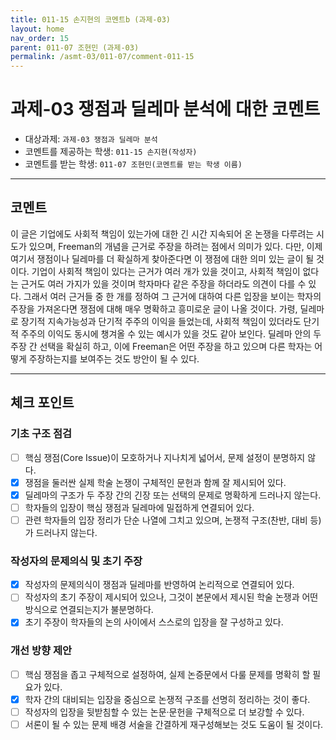 ```yaml
---
title: 011-15 손지현의 코멘트b (과제-03) 
layout: home
nav_order: 15
parent: 011-07 조현민 (과제-03)
permalink: /asmt-03/011-07/comment-011-15
---
```


# 과제-03 쟁점과 딜레마 분석에 대한 코멘트

- 대상과제: `과제-03 쟁점과 딜레마 분석`
- 코멘트를 제공하는 학생: `011-15 손지현(작성자)` 
- 코멘트를 받는 학생: `011-07 조현민(코멘트를 받는 학생 이름)` 

---

## 코멘트

이 글은 기업에도 사회적 책임이 있는가에 대한 긴 시간 지속되어 온 논쟁을 다루려는 시도가 있으며, Freeman의 개념을 근거로 주장을 하려는 점에서 의미가 있다. 다만, 이제 여기서 쟁점이나 딜레마를 더 확실하게 찾아준다면 이 쟁점에 대한 의미 있는 글이 될 것이다. 기업이 사회적 책임이 있다는 근거가 여러 개가 있을 것이고, 사회적 책임이 없다는 근거도 여러 가지가 있을 것이며 학자마다 같은 주장을 하더라도 의견이 다를 수 있다. 그래서 여러 근거들 중 한 개를 정하여 그 근거에 대하여 다른 입장을 보이는 학자의 주장을 가져온다면 쟁점에 대해 매우 명확하고 흥미로운 글이 나올 것이다. 가령, 딜레마로 장기적 지속가능성과 단기적 주주의 이익을 들었는데, 사회적 책임이 있더라도 단기적 주주의 이익도 동시에 챙겨올 수 있는 예시가 있을 것도 같아 보인다. 딜레마 안의 두 주장 간 선택을 확실히 하고, 이에 Freeman은 어떤 주장을 하고 있으며 다른 학자는 어떻게 주장하는지를 보여주는 것도 방안이 될 수 있다.

---

## 체크 포인트

### **기초 구조 점검**
- [ ] 핵심 쟁점(Core Issue)이 모호하거나 지나치게 넓어서, 문제 설정이 분명하지 않다.
- [x] 쟁점을 둘러싼 실제 학술 논쟁이 구체적인 문헌과 함께 잘 제시되어 있다.
- [x] 딜레마의 구조가 두 주장 간의 긴장 또는 선택의 문제로 명확하게 드러나지 않는다.
- [ ] 학자들의 입장이 핵심 쟁점과 딜레마에 밀접하게 연결되어 있다.
- [ ] 관련 학자들의 입장 정리가 단순 나열에 그치고 있으며, 논쟁적 구조(찬반, 대비 등)가 드러나지 않는다.

### **작성자의 문제의식 및 초기 주장**
- [x] 작성자의 문제의식이 쟁점과 딜레마를 반영하여 논리적으로 연결되어 있다.
- [ ] 작성자의 초기 주장이 제시되어 있으나, 그것이 본문에서 제시된 학술 논쟁과 어떤 방식으로 연결되는지가 불분명하다.
- [x] 초기 주장이 학자들의 논의 사이에서 스스로의 입장을 잘 구성하고 있다.

### **개선 방향 제안**
- [ ] 핵심 쟁점을 좁고 구체적으로 설정하여, 실제 논증문에서 다룰 문제를 명확히 할 필요가 있다.
- [x] 학자 간의 대비되는 입장을 중심으로 논쟁적 구조를 선명히 정리하는 것이 좋다.
- [ ] 작성자의 입장을 뒷받침할 수 있는 논문·문헌을 구체적으로 더 보강할 수 있다.
- [ ] 서론이 될 수 있는 문제 배경 서술을 간결하게 재구성해보는 것도 도움이 될 것이다.
